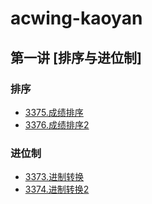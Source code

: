# acwing-kaoyan

## 第一讲 [排序与进位制]

### 排序
- [3375.成绩排序](s1/3375T.md)
- [3376.成绩排序2](s1/3376T.md)
### 进位制
- [3373.进制转换](s1/3373T.md)
- [3374.进制转换2](s1/3374T.md)
